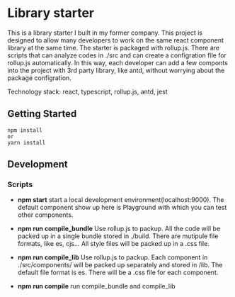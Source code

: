 # Library starter


This is a library starter I built in my former company. This project is designed to allow many developers to work on the same react component library at the same time. The starter is packaged with rollup.js. There are scripts that can analyze codes in ./src and can create a configration file for rollup.js automatically. In this way, each developer can add a few componts into the project with 3rd party library, like antd, without worrying about the package configration.

Technology stack: react, typescript, rollup.js, antd, jest


## Getting Started

```
npm install
or
yarn install
```

## Development

### Scripts

- **npm start**
start a local development environment(localhost:9000).
The default component show up here is Playground with which you can test other components.

- **npm run compile_bundle**
Use rollup.js to packup.
All the code will be packed up in a single bundle stored in ./build.
There are mutipule file formats, like es, cjs...
All style files will be packed up in a .css file.

- **npm run compile_lib**
Use rollup.js to packup.
Each component in ./src/components/ will be packed up separately and stored in /lib.
The default file format is es.
There will be a .css file for each component.


- **npm run compile**
run compile_bundle and compile_lib

